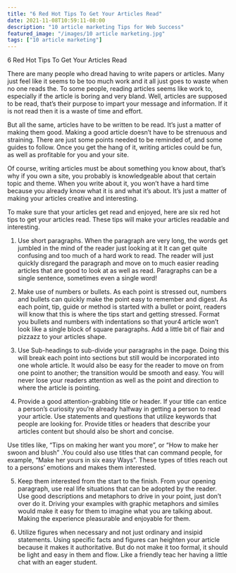 ```yaml
---
title: "6 Red Hot Tips To Get Your Articles Read"
date: 2021-11-08T10:59:11-08:00
description: "10 article marketing Tips for Web Success"
featured_image: "/images/10 article marketing.jpg"
tags: ["10 article marketing"]
---
```


6 Red Hot Tips To Get Your Articles Read


There are many people who dread having to write papers or articles. Many just feel like it seems to be too much work and it all just goes to waste when no one reads the. To some people, reading articles seems like work to, especially if the article is boring and very bland. Well, articles are supposed to be read, that’s their purpose to impart your message and information. If it is not read then it is a waste of time and effort.

But all the same, articles have to be written to be read. It’s just a matter of making them good. Making a good article doesn’t have to be strenuous and straining. There are just some points needed to be reminded of, and some guides to follow. Once you get the hang of it, writing articles could be fun, as well as profitable for you and your site. 

Of course, writing articles must be about something you know about, that’s why if you own a site, you probably is knowledgeable about that certain topic and theme. When you write about it, you won’t have a hard time because you already know what it is and what it’s about. It’s just a matter of making your articles creative and interesting. 

To make sure that your articles get read and enjoyed, here are six red hot tips to get your articles read. These tips will make your articles readable and interesting.

1) Use short paragraphs. When the paragraph are very long, the words get jumbled in the mind of the reader just looking at it It can get quite confusing and too much of a hard work to read. The reader will just quickly disregard the paragraph and move on to much easier reading articles that are good to look at as well as read. Paragraphs can be a single sentence, sometimes even a single word!

2) Make use of numbers or bullets. As each point is stressed out, numbers and bullets can quickly make the point easy to              remember and digest. As each point, tip, guide or method is started with a bullet or point, readers will know that this is where the tips start and getting stressed. Format you bullets and numbers with indentations so that your4 article won’t look like a single block of square paragraphs. Add a little bit of flair and pizzazz to your articles shape. 

3) Use Sub-headings to sub-divide your paragraphs in the page. Doing this will break each point into sections but still would be incorporated into one whole article. It would also be easy for the reader to move on from one point to another; the transition would be smooth and easy. You will never lose your readers attention as well as the point and direction to where the article is pointing. 

4) Provide a good attention-grabbing title or header. If your title can entice a person’s curiosity you’re already halfway in getting a person to read your article. Use statements and questions that utilize keywords that people are looking for. Provide titles or headers that describe your articles content but should also be short and concise. 

Use titles like, “Tips on making her want you more”, or “How to make her swoon and blush” .You could also use titles that can command people, for example, “Make her yours in six easy Ways”. These types of titles reach out to a persons’ emotions and makes them interested. 

5) Keep them interested from the start to the finish. From your opening paragraph, use real life situations that can be adopted by the reader. Use good descriptions and metaphors to drive in your point, just don’t over do it. Driving your examples with graphic metaphors and similes would make it easy for them to imagine what you are talking about. Making the experience pleasurable and enjoyable for them.

6) Utilize figures when necessary and not just ordinary and insipid statements. Using specific facts and figures can heighten your article because it makes it authoritative. But do not make it too formal, it should be light and easy in them and flow. Like a friendly teac her having a little chat with an eager student. 

